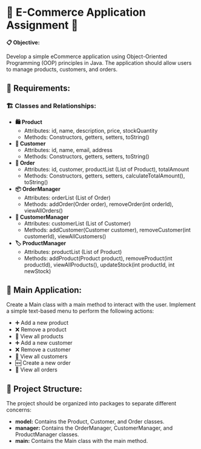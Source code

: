 <!DOCTYPE html>
<html lang="en">
<head>
    <meta charset="UTF-8">
    <meta name="viewport" content="width=device-width, initial-scale=1.0">
</head>
<body>
    <h1>🛒 E-Commerce Application Assignment 🛒</h1>
    <p><strong>📋 Objective:</strong></p>
    <p>Develop a simple eCommerce application using Object-Oriented Programming (OOP) principles in Java. The application should allow users to manage products, customers, and orders.</p>   
    <h2>🔧 Requirements:</h2>
    <h3>🏗️ Classes and Relationships:</h3>
    <ul>
        <li>
            <strong>🛍️ Product</strong>
            <ul>
                <li>Attributes: id, name, description, price, stockQuantity</li>
                <li>Methods: Constructors, getters, setters, toString()</li>
            </ul>
        </li>
        <li>
            <strong>👤 Customer</strong>
            <ul>
                <li>Attributes: id, name, email, address</li>
                <li>Methods: Constructors, getters, setters, toString()</li>
            </ul>
        </li>
        <li>
            <strong>📝 Order</strong>
            <ul>
                <li>Attributes: id, customer, productList (List of Product), totalAmount</li>
                <li>Methods: Constructors, getters, setters, calculateTotalAmount(), toString()</li>
            </ul>
        </li>
        <li>
            <strong>📦 OrderManager</strong>
            <ul>
                <li>Attributes: orderList (List of Order)</li>
                <li>Methods: addOrder(Order order), removeOrder(int orderId), viewAllOrders()</li>
            </ul>
        </li>
        <li>
            <strong>👥 CustomerManager</strong>
            <ul>
                <li>Attributes: customerList (List of Customer)</li>
                <li>Methods: addCustomer(Customer customer), removeCustomer(int customerId), viewAllCustomers()</li>
            </ul>
        </li>
        <li>
            <strong>🏷️ ProductManager</strong>
            <ul>
                <li>Attributes: productList (List of Product)</li>
                <li>Methods: addProduct(Product product), removeProduct(int productId), viewAllProducts(), updateStock(int productId, int newStock)</li>
            </ul>
        </li>
    </ul>
    <h2>🚀 Main Application:</h2>
    <p>Create a Main class with a main method to interact with the user. Implement a simple text-based menu to perform the following actions:</p>
    <ul>
        <li>➕ Add a new product</li>
        <li>❌ Remove a product</li>
        <li>📃 View all products</li>
        <li>➕ Add a new customer</li>
        <li>❌ Remove a customer</li>
        <li>📃 View all customers</li>
        <li>🆕 Create a new order</li>
        <li>📃 View all orders</li>
    </ul>
    <h2>📂 Project Structure:</h2>
    <p>The project should be organized into packages to separate different concerns:</p>
    <ul>
        <li><strong>model:</strong> Contains the Product, Customer, and Order classes.</li>
        <li><strong>manager:</strong> Contains the OrderManager, CustomerManager, and ProductManager classes.</li>
        <li><strong>main:</strong> Contains the Main class with the main method.</li>
    </ul>


</body>
</html>
